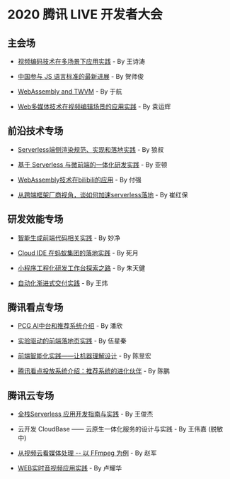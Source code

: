 # 2020 腾讯 LIVE 开发者大会

## 主会场

- [视频编码技术在多场景下应用实践](ppt/主会场/视频编码技术在多场景下应用实践.pdf) - By 王诗涛

- [中国参与 JS 语言标准的最新进展](https://johnhax.net/2020/js-proposals-cn/slide#0) - By 贺师俊

- [WebAssembly and TWVM](ppt/主会场/WebAssembly%20and%20TWVM.pdf) - By 于航

- [Web多媒体技术在视频编辑场景的应用实践](ppt/主会场/Web多媒体技术在视频编辑场景的应用实践.pdf) - By 袁运辉

## 前沿技术专场

- [Serverless端侧渲染规范、实现和落地实践](ppt/前沿技术专场/Serverless端侧渲染规范、实现和落地实践.pdf) - By 狼叔

- [基于 Serverless 与微前端的一体化研发实践](ppt/前沿技术专场/基于%20Serverless%20与微前端的一体化研发实践.pdf) - By 亚顿

- [WebAssembly技术在bilibili的应用](ppt/前沿技术专场/WebAssembly技术在bilibili的应用.pdf) - By 付强

- [从跨端框架厂商视角，谈如何加速serverless落地](ppt/前沿技术专场/从跨端框架厂商视角，谈如何加速serverless落地.pdf) - By 崔红保

## 研发效能专场

- [智能生成前端代码相关实践](ppt/研发效能专场/一体化化智能研发与智能%20UI%20研发实践.pdf) - By 妙净

- [Cloud IDE 在蚂蚁集团的落地实践](ppt/研发效能专场/Cloud%20IDE%20在蚂蚁集团的落地实践.pdf) - By 死月

- [小程序工程化研发工作台探索之路](ppt/研发效能专场/小程序工程化研发工作台探索之路.pdf) - By 朱天健

- [自动化渐进式交付实践](ppt/研发效能专场/自动化渐进式交付实践.pdf) - By 王炜

## 腾讯看点专场

- [PCG AI中台和推荐系统介绍](ppt/腾讯看点专场/PCG%20AI中台和推荐系统介绍.pdf) - By 潘欣

- [实验驱动的前端落地页实践](ppt/腾讯看点专场/实验驱动的前端落地页实践.pdf) - By 伍星秦

- [前端智能化实践——让机器理解设计](ppt/腾讯看点专场/前端智能化实践——让机器理解设计.pdf) - By 陈昱宏

- [腾讯看点投放系统介绍：推荐系统的进化伙伴](ppt/腾讯看点专场/腾讯看点投放系统介绍：推荐系统的进化伙伴.pdf) - By 陈鹏

## 腾讯云专场

- [全栈Serverless 应用开发指南与实践](ppt/腾讯云专场/全栈Serverless%20应用开发指南与实践.pdf) - By 王俊杰

- 云开发 CloudBase —— 云原生一体化服务的设计与实践 - By 王伟嘉 (脱敏中)

- [从视频云看媒体处理 -- 以 FFmpeg 为例](ppt/腾讯云专场/从视频云看媒体处理%20--%20以%20FFmpeg%20为例.pdf) - By 赵军

- [WEB实时音视频应用实践](ppt/腾讯云专场/WEB实时音视频应用实践.pdf) - By 卢耀华
